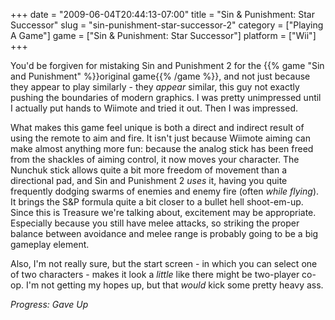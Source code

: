 +++
date = "2009-06-04T20:44:13-07:00"
title = "Sin & Punishment: Star Successor"
slug = "sin-punishment-star-successor-2"
category = ["Playing A Game"]
game = ["Sin &amp; Punishment: Star Successor"]
platform = ["Wii"]
+++

You'd be forgiven for mistaking Sin and Punishment 2 for the {{% game "Sin and Punishment" %}}original game{{% /game %}}, and not just because they appear to play similarly - they <i>appear</i> similar, this guy not exactly pushing the boundaries of modern graphics.  I was pretty unimpressed until I actually put hands to Wiimote and tried it out.  Then I was impressed.

What makes this game feel unique is both a direct and indirect result of using the remote to aim and fire.  It isn't just because Wiimote aiming can make almost anything more fun: because the analog stick has been freed from the shackles of aiming control, it now moves your character.  The Nunchuk stick allows quite a bit more freedom of movement than a directional pad, and Sin and Punishment 2 <i>uses</i> it, having you quite frequently dodging swarms of enemies and enemy fire (often <i>while flying</i>).  It brings the S&P formula quite a bit closer to a bullet hell shoot-em-up.  Since this is Treasure we're talking about, excitement may be appropriate.  Especially because you still have melee attacks, so striking the proper balance between avoidance and melee range is probably going to be a big gameplay element.

Also, I'm not really sure, but the start screen - in which you can select one of two characters - makes it look a <i>little</i> like there might be two-player co-op.  I'm not getting my hopes up, but that <i>would</i> kick some pretty heavy ass.

<i>Progress: Gave Up</i>